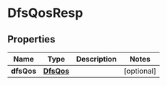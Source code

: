 # DfsQosResp

## Properties
Name | Type | Description | Notes
------------ | ------------- | ------------- | -------------
**dfsQos** | [**DfsQos**](DfsQos.md) |  |  [optional]
